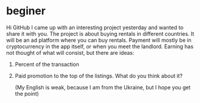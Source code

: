# beginer
Hi GitHub
I came up with an interesting project yesterday and wanted to share it with you. 
The project is about buying rentals in different countries. It will be an ad platform where you can buy rentals. Payment will mostly be in cryptocurrency in the app itself, or when you meet the landlord. 
Earning has not thought of what will consist, but there are ideas: 
1) Percent of the transaction 
2) Paid promotion to the top of the listings.
 What do you think about it?
 
   (My English is weak, because I am from the Ukraine, but I hope you get the point)
